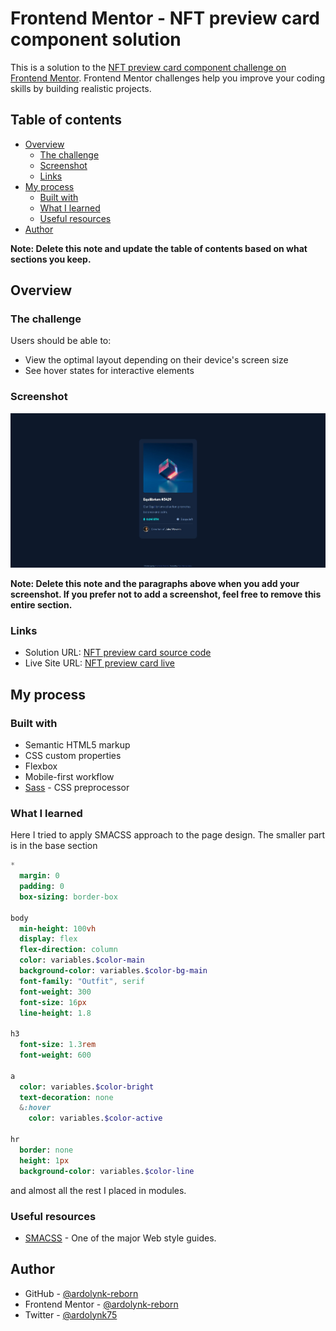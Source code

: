 # Frontend Mentor - NFT preview card component solution

This is a solution to the [NFT preview card component challenge on Frontend Mentor](https://www.frontendmentor.io/challenges/nft-preview-card-component-SbdUL_w0U). Frontend Mentor challenges help you improve your coding skills by building realistic projects. 

## Table of contents

- [Overview](#overview)
  - [The challenge](#the-challenge)
  - [Screenshot](#screenshot)
  - [Links](#links)
- [My process](#my-process)
  - [Built with](#built-with)
  - [What I learned](#what-i-learned)
  - [Useful resources](#useful-resources)
- [Author](#author)

**Note: Delete this note and update the table of contents based on what sections you keep.**

## Overview

### The challenge

Users should be able to:

- View the optimal layout depending on their device's screen size
- See hover states for interactive elements

### Screenshot

![](./screenshot.jpg)

**Note: Delete this note and the paragraphs above when you add your screenshot. If you prefer not to add a screenshot, feel free to remove this entire section.**

### Links

- Solution URL: [NFT preview card source code](https://github.com/ardolynk-reborn/frontend-mentor/tree/main/nft-preview-card-component-main)
- Live Site URL: [NFT preview card live](https://ardolynk-reborn.github.io/frontend-mentor/nft-preview-card-component-main)

## My process

### Built with

- Semantic HTML5 markup
- CSS custom properties
- Flexbox
- Mobile-first workflow
- [Sass](https://sass-lang.com/) - CSS preprocessor

### What I learned

Here I tried to apply SMACSS approach to the page design. The smaller part is in the base section

```sass
*
  margin: 0
  padding: 0
  box-sizing: border-box

body
  min-height: 100vh
  display: flex
  flex-direction: column
  color: variables.$color-main
  background-color: variables.$color-bg-main
  font-family: "Outfit", serif
  font-weight: 300
  font-size: 16px
  line-height: 1.8

h3
  font-size: 1.3rem
  font-weight: 600

a
  color: variables.$color-bright
  text-decoration: none
  &:hover
    color: variables.$color-active

hr
  border: none
  height: 1px
  background-color: variables.$color-line
```
and almost all the rest I placed in modules.

### Useful resources

- [SMACSS](https://www.smacss.com) - One of the major Web style guides.

## Author

- GitHub - [@ardolynk-reborn](https://github.com/ardolynk-reborn)
- Frontend Mentor - [@ardolynk-reborn](https://www.frontendmentor.io/profile/ardolynk-reborn)
- Twitter - [@ardolynk75](https://x.com/ardolynk75)
